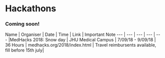 # Hackathons

### Coming soon!

Name | Organiser | Date | Time | Link | Important Note
--- | --- | --- | --- | ---
|MedHacks 2018: Snow day | JHU Medical Campus | 7/09/18 - 9/09/18 | 36 Hours | medhacks.org/2018/index.html | Travel reimbursents available, fill before 15th july|
